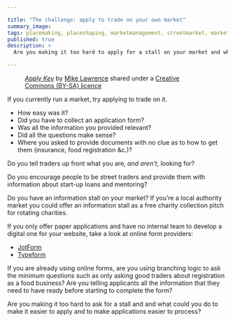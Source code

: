 ```yaml
---

title: "The challenge: apply to trade on your own market"
summary_image:
tags: placemaking, placeshaping, marketmanagement, streetmarket, markets
published: true
description: >
  Are you making it too hard to apply for a stall on your market and what could you do to make it easier for people to apply and applications easier to process?

---
```

<figure>
<object type="image/png" data="apply-key.png"></object>
<figcaption><a title="Apply Key" href="https://flickr.com/photos/157270154@N05/26706270559"><cite>Apply Key</cite></a> by <a href="https://flickr.com/people/157270154@N05">Mike Lawrence</a> shared under a <a href="https://creativecommons.org/licenses/by-sa/2.0/">Creative Commons (BY-SA) licence</a></figcaption>
</figure>


If you currently run a market, try applying to trade on it.

- How easy was it?
- Did you have to collect an application form?
- Was all the information you provided relevant?
- Did all the questions make sense?
- Where you asked to provide documents with no clue as to how to get them (insurance, food registration &c.)?

Do you tell traders up front what you are, <em>and aren’t</em>, looking for?

Do you encourage people to be street traders and provide them with information about start-up loans and mentoring?

Do you have an information stall on your market? If you’re a local authority market you could offer an information stall as a free charity collection pitch for rotating charities.

If you only offer paper applications and have no internal team to develop a digital one for your website, take a look at online form providers:

- [JotForm](https://jotform.com)
- [Typeform](https://www.typeform.com)

If you are already using online forms, are you using branching logic to ask the minimum questions such as only asking good traders about registration as a food business? Are you telling applicants all the information that they need to have ready before starting to complete the form?

Are you making it too hard to ask for a stall and and what could you do to make it easier to apply and to make applications easier to process?
